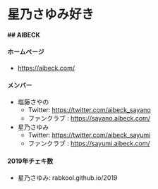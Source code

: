 # 星乃さゆみ好き

#### ## AIBECK

#### ホームページ

-  https://aibeck.com/ 



#### メンバー

- 塩藤さやの
  - Twitter: https://twitter.com/aibeck_sayano 
  -  ファンクラブ :  https://sayano.aibeck.com/ 
- 星乃さゆみ
  - Twitter: https://twitter.com/aibeck_sayumi
  - ファンクラブ :  https://sayumi.aibeck.com/ 
  


#### 2019年チェキ数
- 星乃さゆみ: rabkool.github.io/2019
